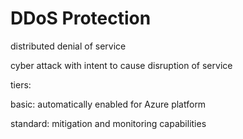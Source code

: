 # DDoS Protection

distributed denial of service

cyber attack with intent to cause disruption of service

tiers: 

basic: automatically enabled for Azure platform

standard: mitigation and monitoring capabilities